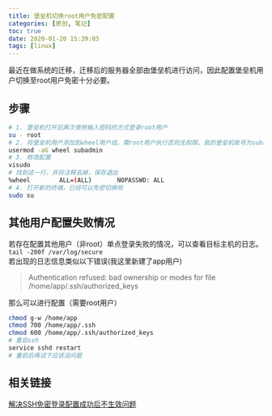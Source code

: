 ```yaml
---
title: 堡垒机切换root用户免密配置
categories: [原创, 笔记]
toc: true
date: 2020-01-20 15:39:03
tags: [linux]
---
```

最近在做系统的迁移，迁移后的服务器全部由堡垒机进行访问，因此配置堡垒机用户切换至root用户免密十分必要。
<!--more-->

## 步骤
```bash
# 1. 堡垒机打开后再次使用输入密码的方式登录root用户
su - root
# 2. 将堡垒机用户添加到wheel用户组，需root用户执行否则无权限，我的堡垒机账号为subadmin
usermod -aG wheel subadmin
# 3. 修改配置
visudo
# 找到这一行，并将注释去掉，保存退出
%wheel        ALL=(ALL)       NOPASSWD: ALL
# 4. 打开新的终端，已经可以免密切换啦
sudo su
```

## 其他用户配置失败情况

若存在配置其他用户（非root）单点登录失败的情况，可以查看目标主机的日志。`tail -200f /var/log/secure`  
若出现的日志信息类似以下错误(我这里新建了app用户)
> Authentication refused: bad ownership or modes for file /home/app/.ssh/authorized_keys 

那么可以进行配置（需要root用户）
```bash
chmod g-w /home/app
chmod 700 /home/app/.ssh
chmod 600 /home/app/.ssh/authorized_keys
# 重启ssh
service sshd restart
# 重启后再试下应该没问题
```

## 相关链接
[解决SSH免密登录配置成功后不生效问题](https://blog.csdn.net/lisongjia123/article/details/78513244)